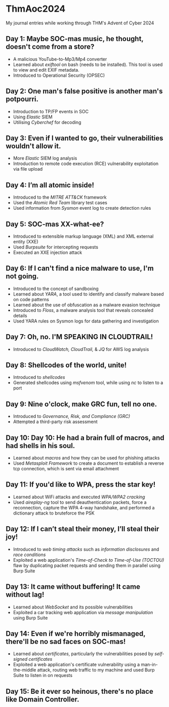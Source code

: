 # ThmAoc2024
My journal entries while working through THM's Advent of Cyber 2024

## Day 1: Maybe SOC-mas music, he thought, doesn't come from a store?

+ A malicious YouTube-to-Mp3/Mp4 converter
+ Learned about <i>exiftool</i> on bash (needs to be installed). This tool is used to view and edit EXIF metadata.
+ Introduced to Operational Security (OPSEC)

## Day 2: One man's false positive is another man's potpourri.
+ Introduction to TP/FP events in SOC
+ Using <i>Elastic</i> SIEM
+ Utilising <i>Cyberchef</i> for decoding

## Day 3: Even if I wanted to go, their vulnerabilities wouldn't allow it.
+ More <i>Elastic</i> SIEM log analysis
+ Introduction to remote code execution (RCE) vulnerability exploitation via file upload

## Day 4: I’m all atomic inside!
+ Introduced to the <i>MITRE ATT&CK</i> framework
+ Used the <i>Atomic Red Team</i> library test cases
+ Used information from <i>Sysmon</i> event log to create detection rules

## Day 5: SOC-mas XX-what-ee?
+ Introduced to extensible markup language (XML) and XML external entity (XXE)
+ Used <i>Burpsuite</i> for intercepting requests
+ Executed an XXE injection attack

## Day 6: If I can't find a nice malware to use, I'm not going.
+ Introduced to the concept of sandboxing
+ Learned about <i>YARA</i>, a tool used to identify and classify malware based on code patterns
+ Learned about the use of obfuscation as a malware evasion technique
+ Introduced to <i>Floss</i>, a malware analysis tool that reveals concealed details
+ Used YARA rules on Sysmon logs for data gathering and investigation

## Day 7: Oh, no. I'M SPEAKING IN CLOUDTRAIL!
+ Introduced to <i>CloudWatch, CloudTrail,</i> & <i>JQ</i> for AWS log analysis

## Day 8: Shellcodes of the world, unite!
+ Introduced to <i>shellcodes</i>
+ Generated shellcodes using <i>msfvenom</i> tool, while using <i>nc</i> to listen to a port

## Day 9: Nine o'clock, make GRC fun, tell no one. 
+ Introduced to <i>Governance, Risk, and Compliance (GRC)</i>
+ Attempted a third-party risk assessment

## Day 10: Day 10: He had a brain full of macros, and had shells in his soul. 
+ Learned about <i>macros</i> and how they can be used for phishing attacks
+ Used <i>Metasploit Framework</i> to create a document to establish a reverse tcp connection, which is sent via email attachment

## Day 11: If you'd like to WPA, press the star key!
+ Learned about WiFi attacks and executed <i>WPA/WPA2 cracking</i>
+ Used <i>aireplay-ng</i> tool to send deauthentication packets, force a reconnection, capture the WPA 4-way handshake, and performed a dictionary attack to bruteforce the PSK

## Day 12: If I can’t steal their money, I’ll steal their joy!
+ Introduced to <i>web timing attacks</i> such as <i>information disclosures</i> and <i>race conditions</i>
+ Exploited a web application's <i>Time-of-Check to Time-of-Use (TOCTOU)</i> flaw by duplicating packet requests and sending them in parallel using Burp Suite

## Day 13: It came without buffering! It came without lag!
+ Learned about <i>WebSocket</i> and its possible vulnerabilities
+ Exploited a car tracking web application via <i>message manipulation</i> using Burp Suite

## Day 14: Even if we're horribly mismanaged, there'll be no sad faces on SOC-mas! 
+ Learned about <i>certificates</i>, particularly the vulnerabilities posed by <i>self-signed certificates</i>
+ Exploited a web application's certificate vulnerability using a man-in-the-middle attack, routing web traffic to my machine and used Burp Suite to listen in on requests

## Day 15: Be it ever so heinous, there's no place like Domain Controller. 

